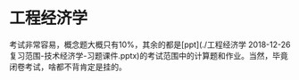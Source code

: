 # 工程经济学

考试非常容易，概念题大概只有10%，其余的都是[ppt](./工程经济学 2018-12-26复习范围-技术经济学-习题课件.pptx)的考试范围中的计算题和作业。当然，毕竟闭卷考试，啥都不背肯定是挂的。
